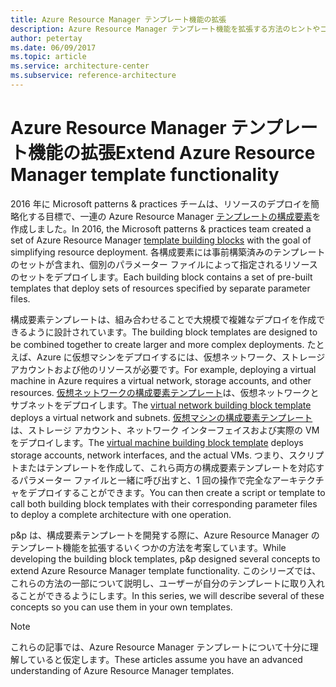 ```yaml
---
title: Azure Resource Manager テンプレート機能の拡張
description: Azure Resource Manager テンプレート機能を拡張する方法のヒントやコツについて説明します。
author: petertay
ms.date: 06/09/2017
ms.topic: article
ms.service: architecture-center
ms.subservice: reference-architecture
---
```


# <a name="extend-azure-resource-manager-template-functionality"></a><span data-ttu-id="fc0d9-103">Azure Resource Manager テンプレート機能の拡張</span><span class="sxs-lookup"><span data-stu-id="fc0d9-103">Extend Azure Resource Manager template functionality</span></span>

<span data-ttu-id="fc0d9-104">2016 年に Microsoft patterns & practices チームは、リソースのデプロイを簡略化する目標で、一連の Azure Resource Manager [テンプレートの構成要素](https://github.com/mspnp/template-building-blocks/wiki)を作成しました。</span><span class="sxs-lookup"><span data-stu-id="fc0d9-104">In 2016, the Microsoft patterns & practices team created a set of Azure Resource Manager [template building blocks](https://github.com/mspnp/template-building-blocks/wiki) with the goal of simplifying resource deployment.</span></span> <span data-ttu-id="fc0d9-105">各構成要素には事前構築済みのテンプレートのセットが含まれ、個別のパラメーター ファイルによって指定されるリソースのセットをデプロイします。</span><span class="sxs-lookup"><span data-stu-id="fc0d9-105">Each building block contains a set of pre-built templates that deploy sets of resources specified by separate parameter files.</span></span>

<span data-ttu-id="fc0d9-106">構成要素テンプレートは、組み合わせることで大規模で複雑なデプロイを作成できるように設計されています。</span><span class="sxs-lookup"><span data-stu-id="fc0d9-106">The building block templates are designed to be combined together to create larger and more complex deployments.</span></span> <span data-ttu-id="fc0d9-107">たとえば、Azure に仮想マシンをデプロイするには、仮想ネットワーク、ストレージ アカウントおよび他のリソースが必要です。</span><span class="sxs-lookup"><span data-stu-id="fc0d9-107">For example, deploying a virtual machine in Azure requires a virtual network, storage accounts, and other resources.</span></span> <span data-ttu-id="fc0d9-108">[仮想ネットワークの構成要素テンプレート](https://github.com/mspnp/template-building-blocks/wiki/VNet-(v1))は、仮想ネットワークとサブネットをデプロイします。</span><span class="sxs-lookup"><span data-stu-id="fc0d9-108">The [virtual network building block template](https://github.com/mspnp/template-building-blocks/wiki/VNet-(v1)) deploys a virtual network and subnets.</span></span> <span data-ttu-id="fc0d9-109">[仮想マシンの構成要素テンプレート](https://github.com/mspnp/template-building-blocks/wiki/Windows-and-Linux-VMs-(v1))は、ストレージ アカウント、ネットワーク インターフェイスおよび実際の VM をデプロイします。</span><span class="sxs-lookup"><span data-stu-id="fc0d9-109">The [virtual machine building block template](https://github.com/mspnp/template-building-blocks/wiki/Windows-and-Linux-VMs-(v1)) deploys storage accounts, network interfaces, and the actual VMs.</span></span> <span data-ttu-id="fc0d9-110">つまり、スクリプトまたはテンプレートを作成して、これら両方の構成要素テンプレートを対応するパラメーター ファイルと一緒に呼び出すと、1 回の操作で完全なアーキテクチャをデプロイすることができます。</span><span class="sxs-lookup"><span data-stu-id="fc0d9-110">You can then create a script or template to call both building block templates with their corresponding parameter files to deploy a complete architecture with one operation.</span></span>

<span data-ttu-id="fc0d9-111">p&p は、構成要素テンプレートを開発する際に、Azure Resource Manager のテンプレート機能を拡張するいくつかの方法を考案しています。</span><span class="sxs-lookup"><span data-stu-id="fc0d9-111">While developing the building block templates, p&p designed several concepts to extend Azure Resource Manager template functionality.</span></span> <span data-ttu-id="fc0d9-112">このシリーズでは、これらの方法の一部について説明し、ユーザーが自分のテンプレートに取り入れることができるようにします。</span><span class="sxs-lookup"><span data-stu-id="fc0d9-112">In this series, we will describe several of these concepts so you can use them in your own templates.</span></span>

> [!NOTE]
> <span data-ttu-id="fc0d9-113">これらの記事では、Azure Resource Manager テンプレートについて十分に理解していると仮定します。</span><span class="sxs-lookup"><span data-stu-id="fc0d9-113">These articles assume you have an advanced understanding of Azure Resource Manager templates.</span></span>